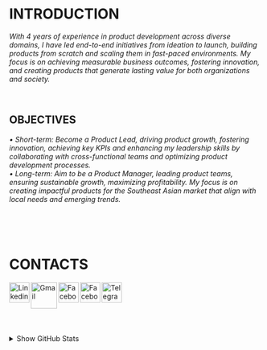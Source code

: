 
# INTRODUCTION

_With 4 years of experience in product development across diverse domains, I have led end-to-end initiatives from ideation to launch, building products from scratch and scaling them in fast-paced environments. My focus is on achieving measurable business outcomes, fostering innovation, and creating products that generate lasting value for both organizations and society._

<br />



## OBJECTIVES
_• Short-term: Become a Product Lead, driving product growth, fostering innovation, achieving key KPIs and enhancing my leadership skills by collaborating with cross-functional teams and optimizing product development processes._
<br />
_• Long-term: Aim to be a Product Manager, leading product teams, ensuring sustainable growth, maximizing profitability. My focus is on creating impactful products for the Southeast Asian market that align with local needs and emerging trends._
<br />

<br />

<br />

<br />

# CONTACTS
[<img align="left" alt="Linkedin" width="40px" src="https://upload.wikimedia.org/wikipedia/commons/c/ca/LinkedIn_logo_initials.png" />][linkedin]
[<img align="left" alt="Gmail" width="52px" src="https://upload.wikimedia.org/wikipedia/commons/thumb/7/7e/Gmail_icon_%282020%29.svg/512px-Gmail_icon_%282020%29.svg.png" />][gmail]
[<img align="left" alt="Facebook" width="40px" src="https://upload.wikimedia.org/wikipedia/commons/thumb/f/fb/Facebook_icon_2013.svg/768px-Facebook_icon_2013.svg.png" />][facebook]
[<img align="left" alt="Facebook" width="40px" src="https://upload.wikimedia.org/wikipedia/commons/thumb/a/a5/Instagram_icon.png/600px-Instagram_icon.png" />][instagram]
[<img align="left" alt="Telegram" width="40px" src="https://upload.wikimedia.org/wikipedia/commons/thumb/8/82/Telegram_logo.svg/240px-Telegram_logo.svg.png" />][telegram]

<br /><br /><br />
---
<details>
  <summary>Show GitHub Stats</summary>
  <img align="left" alt="My Github Stats" src="https://github-readme-stats.vercel.app/api?username=ToVinhKhang&count_private=true&include_all_commits=true&theme=nightowl" />
</details>

[linkedin]: https://www.linkedin.com/in/tovinhkhang/
[gmail]: mailto:vinhkhang1969@gmail.com
[facebook]: https://www.facebook.com/khang.product/
[instagram]: https://www.instagram.com/vkent_/
[telegram]: https://t.me/khangkent/

<br />

<br />





